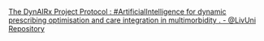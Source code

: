 [The DynAIRx Project Protocol : #ArtificialIntelligence for dynamic prescribing optimisation and care integration in multimorbidity . - @LivUni Repository](https://qi.tc/qi/110537)
